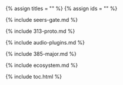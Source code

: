 {% assign titles = "" %}
{% assign ids = "" %}

{% include seers-gate.md %}

{% include 313-proto.md %}

{% include audio-plugins.md %}

{% include 385-major.md %}

{% include ecosystem.md %}

{% include toc.html %}
